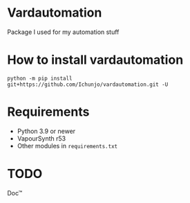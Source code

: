 # Vardautomation

Package I used for my automation stuff

# How to install vardautomation

```
python -m pip install git+https://github.com/Ichunjo/vardautomation.git -U
```

# Requirements
* Python 3.9 or newer
* VapourSynth r53
* Other modules in `requirements.txt`

# TODO
Doc™
